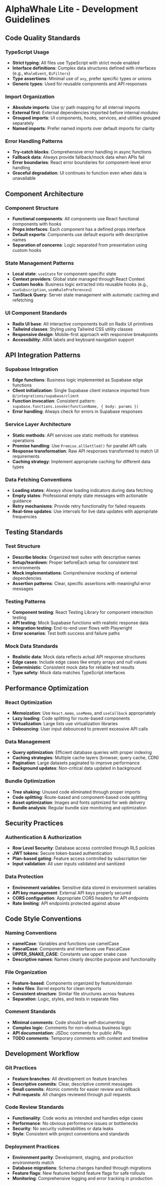 # AlphaWhale Lite - Development Guidelines

## Code Quality Standards

### TypeScript Usage
- **Strict typing**: All files use TypeScript with strict mode enabled
- **Interface definitions**: Complex data structures defined with interfaces (e.g., `WhaleEvent`, `BiFilters`)
- **Type assertions**: Minimal use of `any`, prefer specific types or unions
- **Generic types**: Used for reusable components and API responses

### Import Organization
- **Absolute imports**: Use `@/` path mapping for all internal imports
- **External first**: External dependencies imported before internal modules
- **Grouped imports**: UI components, hooks, services, and utilities grouped separately
- **Named imports**: Prefer named imports over default imports for clarity

### Error Handling Patterns
- **Try-catch blocks**: Comprehensive error handling in async functions
- **Fallback data**: Always provide fallback/mock data when APIs fail
- **Error boundaries**: React error boundaries for component-level error handling
- **Graceful degradation**: UI continues to function even when data is unavailable

## Component Architecture

### Component Structure
- **Functional components**: All components use React functional components with hooks
- **Props interfaces**: Each component has a defined props interface
- **Default exports**: Components use default exports with descriptive names
- **Separation of concerns**: Logic separated from presentation using custom hooks

### State Management Patterns
- **Local state**: `useState` for component-specific state
- **Context providers**: Global state managed through React Context
- **Custom hooks**: Business logic extracted into reusable hooks (e.g., `useSubscription`, `useWhalePreferences`)
- **TanStack Query**: Server state management with automatic caching and refetching

### UI Component Standards
- **Radix UI base**: All interactive components built on Radix UI primitives
- **Tailwind classes**: Styling using Tailwind CSS utility classes
- **Responsive design**: Mobile-first approach with responsive breakpoints
- **Accessibility**: ARIA labels and keyboard navigation support

## API Integration Patterns

### Supabase Integration
- **Edge functions**: Business logic implemented as Supabase edge functions
- **Client initialization**: Single Supabase client instance imported from `@/integrations/supabase/client`
- **Function invocation**: Consistent pattern: `supabase.functions.invoke(functionName, { body: params })`
- **Error handling**: Always check for errors in Supabase responses

### Service Layer Architecture
- **Static methods**: API services use static methods for stateless operations
- **Promise handling**: Use `Promise.allSettled()` for parallel API calls
- **Response transformation**: Raw API responses transformed to match UI requirements
- **Caching strategy**: Implement appropriate caching for different data types

### Data Fetching Conventions
- **Loading states**: Always show loading indicators during data fetching
- **Empty states**: Professional empty state messages with actionable guidance
- **Retry mechanisms**: Provide retry functionality for failed requests
- **Real-time updates**: Use intervals for live data updates with appropriate frequencies

## Testing Standards

### Test Structure
- **Describe blocks**: Organized test suites with descriptive names
- **Setup/teardown**: Proper beforeEach setup for consistent test environments
- **Mock implementations**: Comprehensive mocking of external dependencies
- **Assertion patterns**: Clear, specific assertions with meaningful error messages

### Testing Patterns
- **Component testing**: React Testing Library for component interaction testing
- **API testing**: Mock Supabase functions with realistic response data
- **Integration testing**: End-to-end user flows with Playwright
- **Error scenarios**: Test both success and failure paths

### Mock Data Standards
- **Realistic data**: Mock data reflects actual API response structures
- **Edge cases**: Include edge cases like empty arrays and null values
- **Deterministic**: Consistent mock data for reliable test results
- **Type safety**: Mock data matches TypeScript interfaces

## Performance Optimization

### React Optimization
- **Memoization**: Use `React.memo`, `useMemo`, and `useCallback` appropriately
- **Lazy loading**: Code splitting for route-based components
- **Virtualization**: Large lists use virtualization libraries
- **Debouncing**: User input debounced to prevent excessive API calls

### Data Management
- **Query optimization**: Efficient database queries with proper indexing
- **Caching strategies**: Multiple cache layers (browser, query cache, CDN)
- **Pagination**: Large datasets paginated to improve performance
- **Background updates**: Non-critical data updated in background

### Bundle Optimization
- **Tree shaking**: Unused code eliminated through proper imports
- **Code splitting**: Route-based and component-based code splitting
- **Asset optimization**: Images and fonts optimized for web delivery
- **Bundle analysis**: Regular bundle size monitoring and optimization

## Security Practices

### Authentication & Authorization
- **Row Level Security**: Database access controlled through RLS policies
- **JWT tokens**: Secure token-based authentication
- **Plan-based gating**: Feature access controlled by subscription tier
- **Input validation**: All user inputs validated and sanitized

### Data Protection
- **Environment variables**: Sensitive data stored in environment variables
- **API key management**: External API keys properly secured
- **CORS configuration**: Appropriate CORS headers for API endpoints
- **Rate limiting**: API endpoints protected against abuse

## Code Style Conventions

### Naming Conventions
- **camelCase**: Variables and functions use camelCase
- **PascalCase**: Components and interfaces use PascalCase
- **UPPER_SNAKE_CASE**: Constants use upper snake case
- **Descriptive names**: Names clearly describe purpose and functionality

### File Organization
- **Feature-based**: Components organized by feature/domain
- **Index files**: Barrel exports for clean imports
- **Consistent structure**: Similar file structures across features
- **Separation**: Logic, styles, and tests in separate files

### Comment Standards
- **Minimal comments**: Code should be self-documenting
- **Complex logic**: Comments for non-obvious business logic
- **API documentation**: JSDoc comments for public APIs
- **TODO comments**: Temporary comments with context and timeline

## Development Workflow

### Git Practices
- **Feature branches**: All development on feature branches
- **Descriptive commits**: Clear, descriptive commit messages
- **Small commits**: Atomic commits for easier review and rollback
- **Pull requests**: All changes reviewed through pull requests

### Code Review Standards
- **Functionality**: Code works as intended and handles edge cases
- **Performance**: No obvious performance issues or bottlenecks
- **Security**: No security vulnerabilities or data leaks
- **Style**: Consistent with project conventions and standards

### Deployment Practices
- **Environment parity**: Development, staging, and production environments match
- **Database migrations**: Schema changes handled through migrations
- **Feature flags**: New features behind feature flags for safe rollouts
- **Monitoring**: Comprehensive logging and error tracking in production